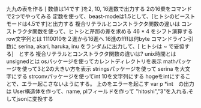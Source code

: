 九九の表を作る
[ 数値は14です ]を2, 10, 16進数で出力する
2の16乗をコマンドで2つでやってみる
定数を使って、beast-modeは1.5として、[ヒトシのビーストモードは4.5です]と出力する
複合リテラルとコンストラクタ関数の違いは
コンストラクタ関数を使って、ヒトシと芹那の差を求める
46 * 4 をシフト演算する
row文字列とは
1110010を２進から16進へ
16進のffffは何byte
コマンドライン引数に serina, akari, haruka, inu をランダムに出力して、[ ヒトシは ~ で妥協する]　とする
複合リテラルとコンストラクタ関数の違いは?
unix時間とは
unsignedとは
osパッケージを使ってカレントディレクトリを表示
mathパッケージを使って3と2の大きい方を表示
stringsパッケージを使って serina を大文字にする
strconvパッケージを使ってint 10を文字列にする
hogeをintにすることで、エラー起こさないようにする。
上のをエラーを起こす
var p *int　の出力は
User構造体を作って、name, plフィールドを作って "hitoshi","3"を入れる.そしてjsonに変換する
